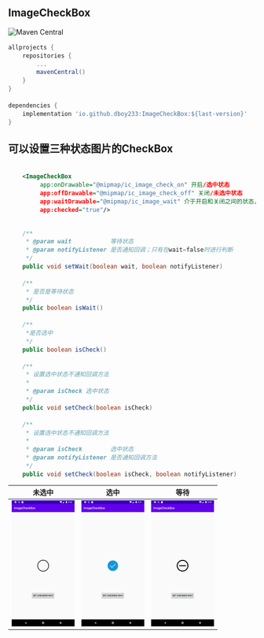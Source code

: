 ## ImageCheckBox

![Maven Central](https://img.shields.io/maven-central/v/io.github.dboy233/ImageCheckBox?style=plastic)

```groovy
allprojects {
	repositories {
		...
		mavenCentral()
	}
}

dependencies {
	implementation 'io.github.dboy233:ImageCheckBox:${last-version}'
}
```

## 可以设置三种状态图片的CheckBox

```xml
           
	<ImageCheckBox
         app:onDrawable="@mipmap/ic_image_check_on" 开启/选中状态
         app:offDrawable="@mipmap/ic_image_check_off" 关闭/未选中状态
         app:waitDrawable="@mipmap/ic_image_wait" 介于开启和关闭之间的状态，等待/未全选状态
         app:checked="true"/>
   
```

```java
    /**
     * @param wait           等待状态
     * @param notifyListener 是否通知回调；只有在wait=false时进行判断
     */
    public void setWait(boolean wait, boolean notifyListener)
        
    /**
     * 是否是等待状态
     */
    public boolean isWait()
	
    /**
     *是否选中
     */
    public boolean isCheck() 
        
    /**
     * 设置选中状态不通知回调方法
     *
     * @param isCheck 选中状态
     */
    public void setCheck(boolean isCheck) 
        
    /**
     * 设置选中状态不通知回调方法
     *
     * @param isCheck        选中状态
     * @param notifyListener 是否通知回调方法
     */
    public void setCheck(boolean isCheck, boolean notifyListener) 
```




| 未选中 | 选中 | 等待 |
| :--: | :--: | :--: |
|   <img src="img_off.png" style="zoom: 25%;" />   |    <img src="img_check.png" style="zoom: 25%;" />    |   <img src="img_wait.png" style="zoom:25%;" />   |

